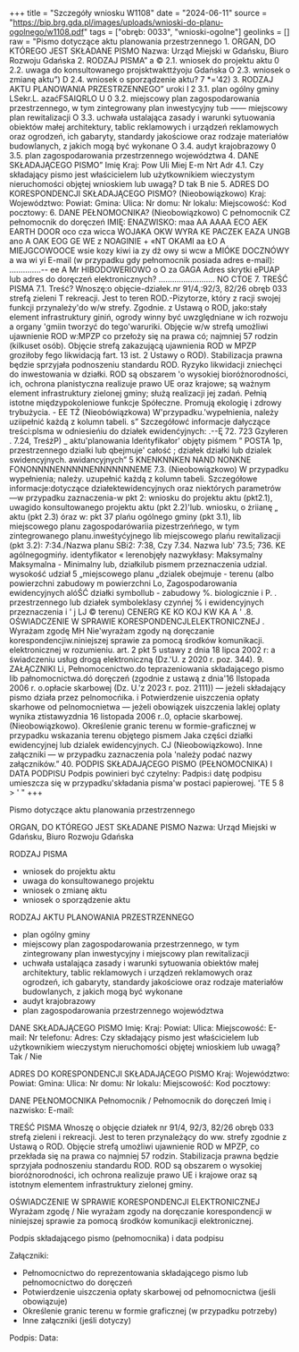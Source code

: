 +++
title = "Szczegóły wniosku W1108"
date = "2024-06-11"
source = "https://bip.brg.gda.pl/images/uploads/wnioski-do-planu-ogolnego/w1108.pdf"
tags = ["obręb: 0033", "wnioski-ogolne"]
geolinks = []
raw = "Pismo dotyczące aktu planowania przestrzennego 1. ORGAN, DO KTÓREGO JEST SKŁADANE PISMO Nazwa: Urząd Miejski w Gdańsku, Biuro Rozwoju Gdańska 2. RODZAJ PISMA” a © 2.1. wniosek do projektu aktu 0 2.2. uwaga do konsultowanego projsktwakttźyoju Gdańska O 2.3. wniosek o zmianę aktu”) D 2.4. wniosek o sporządzenie aktu? 7 *='42) 3. RODZAJ AKTU PLANOWANIA PRZESTRZENNEGO”  uroki I 2 3.1. plan ogólny gminy LSekr.L. azaćFSAIQRLO U 0 3.2. miejscowy plan zagospodarowania przestrzennego, w tym zintegrowany plan inwestycyjny tub —— miejscowy plan rewitalizacji O 3.3. uchwała ustalająca zasady i warunki sytuowania obiektów małej architektury, tablic reklamowych i urządzeń reklamowych oraz ogrodzeń, ich gabaryty, standardy jakościowe oraz rodzaje materiałów budowlanych, z jakich mogą być wykonane O 3.4. audyt krajobrazowy 0 3.5. plan zagospodarowania przestrzennego województwa 4. DANE SKŁADAJĄCEGO PISMO” Imię Kraj: Pow Uli Miej E-m Nrt Adr 4.1. Czy składający pismo jest właścicielem lub użytkownikiem wieczystym nieruchomości objętej wnioskiem lub uwagą? D tak B nie 5. ADRES DO KORESPONDENCJI SKŁADAJĄCEGO PISMO? (Nieobowiązkowo) Kraj: Województwo: Powiat: Gmina: Ulica: Nr domu: Nr lokalu: Miejscowość: Kod pocztowy: 6. DANE PEŁNOMOCNIKA? (Nieobowiązkowo) C pełnomocnik CZ pełnomocnik do doręczeń IMIĘ: ENAZWISKO: maa AA AAAA ECO AEK EARTH DOOR oco cza wicca WOJAKA OKW WYRA KE PACZEK EAZA UNGB ano A OAK EOG GE WE z NOAGINIE + «NT OKAMI aa ŁO A MIEJGCOWOOCE wsie kozy kiwi ia zy dż owy si wcw a MIÓKE DOCZNÓWY a wa wi yi E-mail (w przypadku gdy pełnomocnik posiada adres e-mail): ..............-- ee A Mr HIBODOWERIOWO o O za GAGA Adres skrytki ePUAP lub adres do doręczeń elektronicznych? ......................... NO CTOE 7. TREŚĆ PISMA  7.1. Treść? Wnoszę:o objęcie-działek.nr 91/4,:92/3, 82/26 obręb 033 strefą zieleni T rekreacji. Jest to teren ROD.-Pizytorze, który z racji swojej funkcji przynależy'do w/w strefy. Zgodnie. z Ustawą o ROD, jako:stały element infrastruktury giniń, ogrody winny być uwzględniane w ich rozwoju a organy 'gmiin tworzyć do tego'waruriki. Objęcie w/w strefą umożliwi ujawnienie ROD w:MPZP co przełoży się na prawa có; najmniej 57 rodzin (kilkuset osób). Objęcie strefą zakazującą ujawnienia ROD w MPZP groziłoby fego likwidacją fart. 13 ist. 2 Ustawy o ROD). Stabilizacja prawna będzie sprzyjała podnoszeniu standardu ROD. Ryzyko likwidacji zniechęci do inwestowania w działki.  ROD są obszarem 'o wysokiej bioróżnorodności, ich, ochrona planistyczna realizuje prawo UE oraz krajowe; są ważnym element infrastruktury zielonej gminy; służą realizacji jej zadań. Pełnią istotne międzypokoleniowe funkcje Spółeczne. Promują ekologię i zdrowy trybużycia. - EE TŹ (Nieobówiązkowa) W'przypadku.'wypełnienia, należy uziipełnić każdą z kolumn tabeli. s” Szczegółowć informacje dałyczące treści:plsma w odniesieńiu do działek ewidenćyjnych:  .--Ę 72.  723 Gzyłeren .  7.24, TreśżP) _ aktu'planowania   ldeńtyfikałor' objęty piśmem ” POSTA 1p,  przestrzennego dzialki lub qbejmuje' całość ; działek działki lub dzialek swidencyjnych. awidancyjnych” 5 KNENKNNKEN NAND NONKNE FONONNNNENNNNNENNNNNNNEME 7.3. (Nieobowiązkowo) W przypadku wypełnienia; należy. uzupełnić każdą z kolumn tabeli. Szczegółowe informacje:dotyczące działektewidencyjnych oraz niektórych parametrów —w przypadku zaznaczenia-w pkt 2: wniosku do projektu aktu (pkt2.1), uwagido konsultowanego projektu aktu (pkt 2.2)'lub. wniosku, o żriianę „ aktu (pkt 2.3) óraz w: pkt 37 plańu ogólnego gminy (pkt 3.1), lib miejscowego planu zagospodarówariia pizestrzeńńego, w tym zintegrowanego planu.inweśtyćyjnego lib miejscowego plańu rewitalizacji (pkt 3.2): 7:34./Nazwa planu SBi2: 7:38, Czy  7.34. Nazwa lub' 73.5; 736. KE agólnegogmińy. identyfikator « lerenobjęły   nazwykłasy: Maksymalny Maksymalna  - Minimalny lub, działkilub pismem przeznaczenia  udzial.  wysokość udział 5 „miejscowego planu „dzialek obejmuje  - terenu (albo powierzchni  zabudowy m powierzchni Lo,  Zagospodarowania  ewidencyjnych  alóŚĆ działki symbollub  - zabudowy %. biologicznie i P. . przestrzennego  lub działek  symboleklasy  czynńej % i ewidencyjnych  przeznaczenia  i   ' j LJ © terenu)    CENERG KE KO KOJ KW KA A ' .8. OŚWIADCZENIE W SPRAWIE KORESPONDENCJLELEKTRONICZNEJ  .  Wyrażam zgodę MH Nie'wyrażam zgody ną doręczanie korespondencjiw.niniejszej sprawie za pomocą środków komunikacji. elektronicznej w rozumieniu. art. 2 pkt 5 ustawy z dnia 18 lipca 2002 r: a świadczeniu usług drogą elektroniczną (Dz.'U. z 2020 r. poz. 344). 9. ZAŁĄCZNIKI Li, Pełnomocenictwo.do teprazeniowania składającego pismo lib pałnomocnictwa.dó doręczeń (zgodnie z ustawą z dnia'16 Ilstopada 2006 r. o.opłacie skarbowej (Dz. U.'z 2023 r. poz. 2111)) — jeżeli składający pismo działa przez pelnomocńika. i Potwierdzenie uiszczenia opłaty skarhowe od pelnomocnietwa — jeżeli obowiązek uiszczenia laklej oplaty wynika ztistawyzdnia 16 listopada 2006 r..0, opłacie skarbowej.   (Nieobowiązkowo). Określenie granic terenu w formie-graficznej w przypadku wskazania terenu objętego pismem Jaka części działki ewidencyjnej lub dzialek ewidencyjnych. CJ  (Nieobowiązkowo). Inne załączniki — w przypadku zaznaczenia pola 'należy podać nazwy załączników.” 40. PODPIS SKŁADAJĄCEGO PISMO (PEŁNOMOCNIKA) I DATA PODPISU Podpis powinieri być czytelny: Padpis:i datę podpisu umieszcza się w przypadku'składania pisma'w postaci papierowej. 'TE 5 8 > ' "
+++

Pismo dotyczące aktu planowania przestrzennego

ORGAN, DO KTÓREGO JEST SKŁADANE PISMO
Nazwa: Urząd Miejski w Gdańsku, Biuro Rozwoju Gdańska

RODZAJ PISMA
- wniosek do projektu aktu
- uwaga do konsultowanego projektu
- wniosek o zmianę aktu
- wniosek o sporządzenie aktu

RODZAJ AKTU PLANOWANIA PRZESTRZENNEGO
- plan ogólny gminy
- miejscowy plan zagospodarowania przestrzennego, w tym zintegrowany plan inwestycyjny i miejscowy plan rewitalizacji
- uchwała ustalająca zasady i warunki sytuowania obiektów małej architektury, tablic reklamowych i urządzeń reklamowych oraz ogrodzeń, ich gabaryty, standardy jakościowe oraz rodzaje materiałów budowlanych, z jakich mogą być wykonane
- audyt krajobrazowy
- plan zagospodarowania przestrzennego województwa

DANE SKŁADAJĄCEGO PISMO
Imię:
Kraj:
Powiat:
Ulica:
Miejscowość:
E-mail:
Nr telefonu:
Adres:
Czy składający pismo jest właścicielem lub użytkownikiem wieczystym nieruchomości objętej wnioskiem lub uwagą?
Tak / Nie

ADRES DO KORESPONDENCJI SKŁADAJĄCEGO PISMO
Kraj:
Województwo:
Powiat:
Gmina:
Ulica:
Nr domu:
Nr lokalu:
Miejscowość:
Kod pocztowy:

DANE PEŁNOMOCNIKA
Pełnomocnik / Pełnomocnik do doręczeń
Imię i nazwisko:
E-mail:

TREŚĆ PISMA
Wnoszę o objęcie działek nr 91/4, 92/3, 82/26 obręb 033 strefą zieleni i rekreacji. Jest to teren przynależący do ww. strefy zgodnie z Ustawą o ROD. Objęcie strefą umożliwi ujawnienie ROD w MPZP, co przekłada się na prawa co najmniej 57 rodzin. Stabilizacja prawna będzie sprzyjała podnoszeniu standardu ROD. ROD są obszarem o wysokiej bioróżnorodności, ich ochrona realizuje prawo UE i krajowe oraz są istotnym elementem infrastruktury zielonej gminy.

OŚWIADCZENIE W SPRAWIE KORESPONDENCJI ELEKTRONICZNEJ
Wyrażam zgodę / Nie wyrażam zgody na doręczanie korespondencji w niniejszej sprawie za pomocą środków komunikacji elektronicznej.

Podpis składającego pismo (pełnomocnika) i data podpisu

Załączniki:
- Pełnomocnictwo do reprezentowania składającego pismo lub pełnomocnictwo do doręczeń
- Potwierdzenie uiszczenia opłaty skarbowej od pełnomocnictwa (jeśli obowiązuje)
- Określenie granic terenu w formie graficznej (w przypadku potrzeby)
- Inne załączniki (jeśli dotyczy)

Podpis:
Data:


